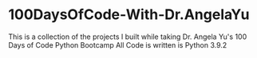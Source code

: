 # 100DaysOfCode-With-Dr.AngelaYu
This is a collection of the projects I built while taking Dr. Angela Yu's 100 Days of Code Python Bootcamp
All Code is written is Python 3.9.2
